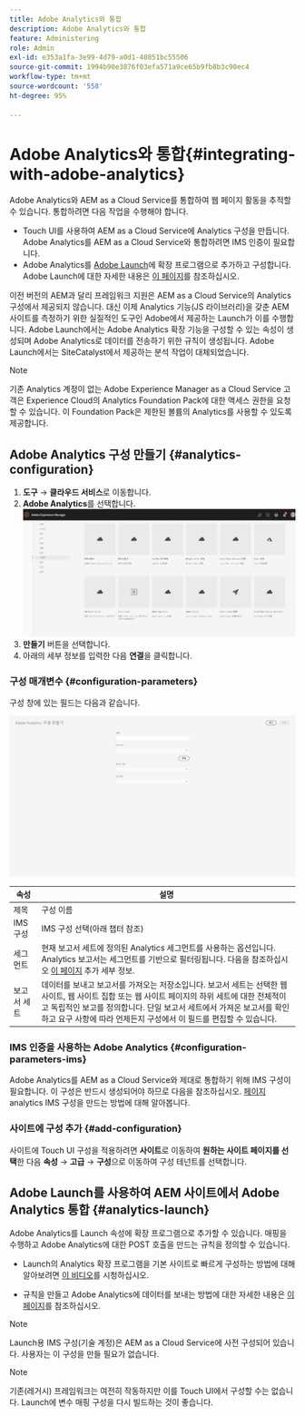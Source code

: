 ```yaml
---
title: Adobe Analytics와 통합
description: Adobe Analytics와 통합
feature: Administering
role: Admin
exl-id: e353a1fa-3e99-4d79-a0d1-40851bc55506
source-git-commit: 1994b90e3876f03efa571a9ce65b9fb8b3c90ec4
workflow-type: tm+mt
source-wordcount: '558'
ht-degree: 95%

---
```


# Adobe Analytics와 통합{#integrating-with-adobe-analytics}

Adobe Analytics와 AEM as a Cloud Service를 통합하여 웹 페이지 활동을 추적할 수 있습니다. 통합하려면 다음 작업을 수행해야 합니다.

* Touch UI를 사용하여 AEM as a Cloud Service에 Analytics 구성을 만듭니다. Adobe Analytics를 AEM as a Cloud Service와 통합하려면 IMS 인증이 필요합니다.
* Adobe Analytics를 [Adobe Launch](#analytics-launch)에 확장 프로그램으로 추가하고 구성합니다. Adobe Launch에 대한 자세한 내용은 [이 페이지](https://experienceleague.adobe.com/docs/experience-platform/tags/get-started/quick-start.html)를 참조하십시오.

이전 버전의 AEM과 달리 프레임워크 지원은 AEM as a Cloud Service의 Analytics 구성에서 제공되지 않습니다. 대신 이제 Analytics 기능(JS 라이브러리)을 갖춘 AEM 사이트를 측정하기 위한 실질적인 도구인 Adobe에서 제공하는 Launch가 이를 수행합니다. Adobe Launch에서는 Adobe Analytics 확장 기능을 구성할 수 있는 속성이 생성되며 Adobe Analytics로 데이터를 전송하기 위한 규칙이 생성됩니다. Adobe Launch에서는 SiteCatalyst에서 제공하는 분석 작업이 대체되었습니다.

>[!NOTE]
>
>기존 Analytics 계정이 없는 Adobe Experience Manager as a Cloud Service 고객은 Experience Cloud의 Analytics Foundation Pack에 대한 액세스 권한을 요청할 수 있습니다. 이 Foundation Pack은 제한된 볼륨의 Analytics를 사용할 수 있도록 제공합니다.

## Adobe Analytics 구성 만들기 {#analytics-configuration}

1. **도구** → **클라우드 서비스**&#x200B;로 이동합니다.
2. **Adobe Analytics**를 선택합니다.
   ![Adobe Analytics 창](assets/analytics_screen2.png "Adobe Analytics 창")
3. **만들기** 버튼을 선택합니다.
4. 아래의 세부 정보를 입력한 다음 **연결**&#x200B;을 클릭합니다.

### 구성 매개변수 {#configuration-parameters}

구성 창에 있는 필드는 다음과 같습니다.

![구성 매개변수](assets/properties_field2.png "구성 매개변수")

| 속성 | 설명 |
|---|---|
| 제목 | 구성 이름 |
| IMS 구성 | IMS 구성 선택(아래 챕터 참조) |
| 세그먼트 | 현재 보고서 세트에 정의된 Analytics 세그먼트를 사용하는 옵션입니다. Analytics 보고서는 세그먼트를 기반으로 필터링됩니다. 다음을 참조하십시오 [이 페이지](https://experienceleague.adobe.com/docs/analytics/components/segmentation/seg-overview.html) 추가 세부 정보. |
| 보고서 세트 | 데이터를 보내고 보고서를 가져오는 저장소입니다. 보고서 세트는 선택한 웹 사이트, 웹 사이트 집합 또는 웹 사이트 페이지의 하위 세트에 대한 전체적이고 독립적인 보고를 정의합니다. 단일 보고서 세트에서 가져온 보고서를 확인하고 요구 사항에 따라 언제든지 구성에서 이 필드를 편집할 수 있습니다. |

### IMS 인증을 사용하는 Adobe Analytics {#configuration-parameters-ims}

Adobe Analytics를 AEM as a Cloud Service와 제대로 통합하기 위해 IMS 구성이 필요합니다. 이 구성은 반드시 생성되어야 하므로 다음을 참조하십시오. [페이지](/help/sites-cloud/integrating/integration-adobe-analytics-ims.md) analytics IMS 구성을 만드는 방법에 대해 알아봅니다.

### 사이트에 구성 추가 {#add-configuration}

사이트에 Touch UI 구성을 적용하려면 **사이트**&#x200B;로 이동하여 **원하는 사이트 페이지를 선택**&#x200B;한 다음 **속성** → **고급** → **구성**&#x200B;으로 이동하여 구성 테넌트를 선택합니다.

## Adobe Launch를 사용하여 AEM 사이트에서 Adobe Analytics 통합 {#analytics-launch}

Adobe Analytics를 Launch 속성에 확장 프로그램으로 추가할 수 있습니다. 매핑을 수행하고 Adobe Analytics에 대한 POST 호출을 만드는 규칙을 정의할 수 있습니다.

* Launch의 Analytics 확장 프로그램을 기본 사이트로 빠르게 구성하는 방법에 대해 알아보려면 [이 비디오](https://experienceleague.adobe.com/docs/analytics-learn/tutorials/implementation/via-adobe-launch/basic-configuration-of-the-analytics-launch-extension.html)를 시청하십시오.

* 규칙을 만들고 Adobe Analytics에 데이터를 보내는 방법에 대한 자세한 내용은 [이 페이지](https://experienceleague.adobe.com/docs/core-services-learn/implementing-in-websites-with-launch/implement-solutions/analytics.html)를 참조하십시오.

>[!NOTE]
>
>Launch용 IMS 구성(기술 계정)은 AEM as a Cloud Service에 사전 구성되어 있습니다. 사용자는 이 구성을 만들 필요가 없습니다.

>[!NOTE]
>
>기존(레거시) 프레임워크는 여전히 작동하지만 이를 Touch UI에서 구성할 수는 없습니다. Launch에 변수 매핑 구성을 다시 빌드하는 것이 좋습니다.
